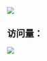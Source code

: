 <!---
CGQAQ/CGQAQ is a ✨ special ✨ repository because its `README.md` (this file) appears on your GitHub profile.
You can click the Preview link to take a look at your changes.
--->

<img src="content.svg?1">

## 访问量： 
![](https://profile-counter.glitch.me/cgqaq/count.svg)
